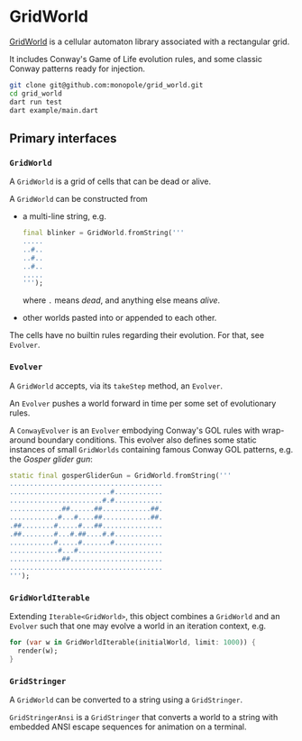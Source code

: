 # GridWorld

[GridWorld] is a cellular automaton library associated with a rectangular grid.

It includes Conway's Game of Life evolution rules, and some classic
Conway patterns ready for injection.

```bash
git clone git@github.com:monopole/grid_world.git
cd grid_world
dart run test
dart example/main.dart
```

## Primary interfaces
 
### `GridWorld`

A `GridWorld` is a grid of cells that can be dead or alive.

A `GridWorld` can be constructed from

 * a multi-line string, e.g.
   ```dart
   final blinker = GridWorld.fromString('''
   .....
   ..#..
   ..#..
   ..#..
   .....
   ''');
   ```

   where `.` means _dead_, and anything else means _alive_.

 * other worlds pasted into or appended to each other.

The cells have no builtin rules regarding their evolution.
For that, see `Evolver`.


### `Evolver`

A `GridWorld` accepts, via its `takeStep` method,
an `Evolver`.

An `Evolver` pushes a world forward in time
per some set of evolutionary rules.

A `ConwayEvolver` is an `Evolver` embodying Conway's
GOL rules with wrap-around boundary conditions.
This evolver also defines some static instances of
small `GridWorlds` containing famous Conway GOL
patterns, e.g. the _Gosper glider gun_:

```dart
static final gosperGliderGun = GridWorld.fromString('''
......................................
.........................#............
.......................#.#............
.............##......##............##.
............#...#....##............##.
.##........#.....#...##...............
.##........#...#.##....#.#............
...........#.....#.......#............
............#...#.....................
.............##.......................
......................................
''');
```

### `GridWorldIterable`

Extending `Iterable<GridWorld>`, this object combines a `GridWorld` and
an `Evolver` such that one may evolve a world in an iteration context, e.g.

```dart
for (var w in GridWorldIterable(initialWorld, limit: 1000)) {
  render(w);
}
```

### `GridStringer`

A `GridWorld` can be converted to a string using
a `GridStringer`.

`GridStringerAnsi` is a `GridStringer` that converts a world
to a string with embedded ANSI escape sequences for
animation on a terminal.

[GridWorld]: https://pub.dev/packages/grid_world
